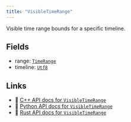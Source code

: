 ```yaml
---
title: "VisibleTimeRange"
---
```


Visible time range bounds for a specific timeline.

## Fields

* range: [`TimeRange`](../datatypes/time_range.md)
* timeline: [`Utf8`](../datatypes/utf8.md)

## Links
 * 🌊 [C++ API docs for `VisibleTimeRange`](https://ref.rerun.io/docs/cpp/stable/structrerun_1_1datatypes_1_1VisibleTimeRange.html)
 * 🐍 [Python API docs for `VisibleTimeRange`](https://ref.rerun.io/docs/python/stable/common/datatypes#rerun.datatypes.VisibleTimeRange)
 * 🦀 [Rust API docs for `VisibleTimeRange`](https://docs.rs/rerun/latest/rerun/datatypes/struct.VisibleTimeRange.html)


